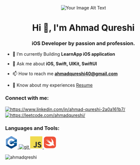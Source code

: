 
<div style="text-align:center">
  <img src="https://github.com/ahmadqreshi/ahmadqreshi/assets/81093987/da6710bd-7682-4dd1-a198-14612b3e9f40" alt="Your Image Alt Text" />
</div>

<h1 align="center">Hi 👋, I'm Ahmad Qureshi</h1>
<h3 align="center">iOS Developer by passion and profession.</h3>

- 🔭 I’m currently Building **LearnApp iOS application**

- 💬 Ask me about **iOS, Swift, UIKit, SwiftUI**

- 📫 How to reach me **ahmadqureshi40@gmail.com**

- 📄 Know about my experiences [Resume](https://drive.google.com/file/d/1s0Cwq5ls-xO49VrMNGkUZlLMUBXbIuOd/view?usp=sharing)

<h3 align="left">Connect with me:</h3>
<p align="left">
<a href="https://linkedin.com/in/ahmad-qureshi-2a0a161b7/" target="blank"><img align="center" src="https://raw.githubusercontent.com/rahuldkjain/github-profile-readme-generator/master/src/images/icons/Social/linked-in-alt.svg" alt="https://www.linkedin.com/in/ahmad-qureshi-2a0a161b7/" height="30" width="40" /></a>
<a href="https://www.leetcode.com/ahmadqureshi/" target="blank"><img align="center" src="https://raw.githubusercontent.com/rahuldkjain/github-profile-readme-generator/master/src/images/icons/Social/leet-code.svg" alt="https://leetcode.com/ahmadqureshi/" height="30" width="40" /></a>
</p>

<h3 align="left">Languages and Tools:</h3>
<p align="left"> <a href="https://www.w3schools.com/cpp/" target="_blank" rel="noreferrer"> <img src="https://raw.githubusercontent.com/devicons/devicon/master/icons/cplusplus/cplusplus-original.svg" alt="cplusplus" width="40" height="40"/> </a> <a href="https://git-scm.com/" target="_blank" rel="noreferrer"> <img src="https://www.vectorlogo.zone/logos/git-scm/git-scm-icon.svg" alt="git" width="40" height="40"/> </a> <a href="https://developer.mozilla.org/en-US/docs/Web/JavaScript" target="_blank" rel="noreferrer"> <img src="https://raw.githubusercontent.com/devicons/devicon/master/icons/javascript/javascript-original.svg" alt="javascript" width="40" height="40"/> </a> <a href="https://developer.apple.com/swift/" target="_blank" rel="noreferrer"> <img src="https://raw.githubusercontent.com/devicons/devicon/master/icons/swift/swift-original.svg" alt="swift" width="40" height="40"/> </a> </p>

<p><img align="center" src="https://github-readme-stats.vercel.app/api/top-langs?username=ahmadqreshi&show_icons=true&locale=en&layout=compact" alt="ahmadqreshi" /></p>
